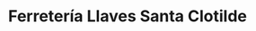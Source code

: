 ---
title: "Ferretería Llaves Santa Clotilde"
url: /granada/ferreteria-llaves-santa-clotilde/
shop: hardware
---